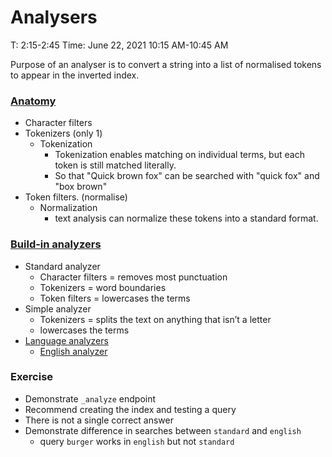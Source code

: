 # Analysers

T: 2:15-2:45
Time: June 22, 2021 10:15 AM-10:45 AM

Purpose of an analyser is to convert a string into a list of normalised tokens to appear in the inverted index.

### [Anatomy](https://www.elastic.co/guide/en/elasticsearch/reference/current/analyzer-anatomy.html#analyzer-anatomy-tokenizer)

- Character filters
- Tokenizers (only 1)
    - Tokenization
        - Tokenization enables matching on individual terms, but each token is still matched literally.
        - So that "Quick brown fox" can be searched with "quick fox" and "box brown"
- Token filters. (normalise)
    - Normalization
        - text analysis can normalize these tokens into a standard format.

### [Build-in analyzers](https://www.elastic.co/guide/en/elasticsearch/guide/current/analysis-intro.html#_built_in_analyzers)

- Standard analyzer
    - Character filters = removes most punctuation
    - Tokenizers = word boundaries
    - Token filters = lowercases the terms
- Simple analyzer
    - Tokenizers = splits the text on anything that isn’t a letter
    - lowercases the terms
- [Language analyzers](https://www.elastic.co/guide/en/elasticsearch/reference/current/analysis-lang-analyzer.html)
    - [English analyzer](https://www.elastic.co/guide/en/elasticsearch/reference/current/analysis-lang-analyzer.html#english-analyzer)
    

### Exercise

- Demonstrate `_analyze` endpoint
- Recommend creating the index and testing a query
- There is not a single correct answer
- Demonstrate difference in searches between `standard` and `english`
    - query `burger` works in `english` but not `standard`